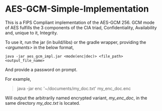 # AES-GCM-Simple-Implementation

This is a FIPS Compliant implementation of the AES-GCM 256.
GCM mode of AES fulfills the 3 components of the CIA triad, Confidentiality, Availability and, unique to it, Integrity.

To use it, run the jar (in build/libs) or the gradle wrapper, providing the *\<arguments\>* in the below format,

    java -jar aes_gcm_impl.jar <mode(enc|dec)> <file_path> <output_file_name>

And provide a password on prompt.

For example, 

> java -jar enc '~/documents/my_doc.txt'
> my_enc_doc.enc

Will output the arbitrarily named encrypted variant, *my_enc_doc*, in the same directory *my_doc.txt* is located.
